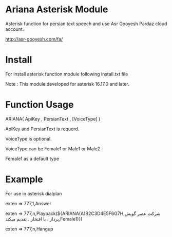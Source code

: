 # Ariana Asterisk Module
Asterisk function for persian text speech and use Asr Gooyesh Pardaz cloud account.

http://asr-gooyesh.com/fa/

# Install
For install asterisk function module following install.txt file

Note : This module developed for asterisk 16.17.0 and later.

# Function Usage

ARIANA( ApiKey , PersianText , [VoiceType] )

ApiKey and PersianText is requerd.

VoiceType is optional.

VoiceType can be Female1 or Male1 or Male2

Female1 as a default type

# Example

For use in asterisk dialplan

exten => 777,1,Answer

exten => 777,n,Playback(${ARIANA(A1B2C3D4E5F6G7H,شرکت عصر گویش پرداز ، با افتخار ، تقدیم میکند,Female1)})

exten => 777,n,Hangup

